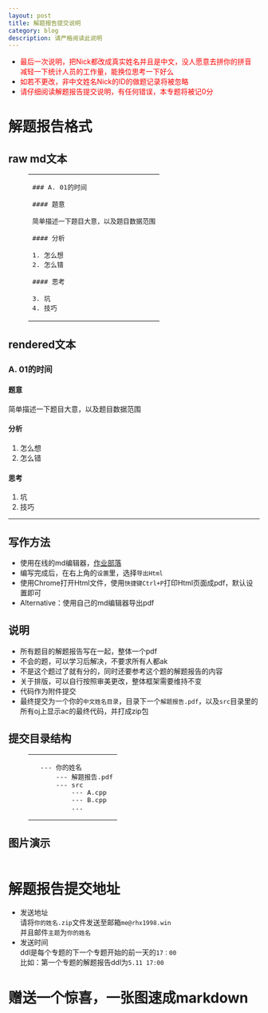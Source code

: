 ```yaml
---
layout: post
title: 解题报告提交说明
category: blog
description: 请严格阅读此说明
---
```

<ul><li><font color="red"> 最后一次说明，把Nick都改成真实姓名并且是中文，没人愿意去拼你的拼音<br>减轻一下统计人员的工作量，能换位思考一下好么</font></li>
<li><font color="red">如若不更改，非中文姓名Nick的ID的做题记录将被忽略</font></li>
<li><font color="red">请仔细阅读解题报告提交说明，有任何错误，本专题将被记0分</font></li>
</ul>
<a id="more"></a>

<h1 id="解题报告格式">
<a href="#解题报告格式" class="headerlink" title="解题报告格式">
</a>解题报告格式</h1>
<h2 id="raw-md文本"><a href="#raw-md文本" class="headerlink" title="raw md文本"></a>raw md文本</h2>
<figure class="highlight cpp"><table><tr>
<td class="code"><pre><span class="line"><span class="meta">### A. 01的时间</span></span><br><span class="line"></span><br><span class="line"><span class="meta">#### 题意</span></span><br><span class="line"></span><br><span class="line">简单描述一下题目大意，以及题目数据范围</span><br><span class="line"></span><br><span class="line"><span class="meta">#### 分析</span></span><br><span class="line"></span><br><span class="line"><span class="number">1.</span> 怎么想</span><br><span class="line"><span class="number">2.</span> 怎么错</span><br><span class="line"></span><br><span class="line"><span class="meta">#### 思考</span></span><br><span class="line"></span><br><span class="line"><span class="number">3.</span> 坑</span><br><span class="line"><span class="number">4.</span> 技巧</span><br></pre></td></tr></table></figure>
<h2 id="rendered文本"><a href="#rendered文本" class="headerlink" title="rendered文本"></a>rendered文本</h2><h3 id="A-01的时间"><a href="#A-01的时间" class="headerlink" title="A. 01的时间"></a>A. 01的时间</h3><h4 id="题意"><a href="#题意" class="headerlink" title="题意"></a>题意</h4><p>简单描述一下题目大意，以及题目数据范围</p>
<h4 id="分析"><a href="#分析" class="headerlink" title="分析"></a>分析</h4><ol>
<li>怎么想</li>
<li>怎么错</li>
</ol>
<h4 id="思考"><a href="#思考" class="headerlink" title="思考"></a>思考</h4><ol>
<li>坑</li>
<li>技巧</li>
</ol>
<hr>
<h2 id="写作方法"><a href="#写作方法" class="headerlink" title="写作方法"></a>写作方法</h2><ul>
<li>使用在线的md编辑器，<a href="https://www.zybuluo.com/mdeditor" target="_blank" rel="external">作业部落</a></li>
<li>编写完成后，在右上角的<code>设置</code>里，选择<code>导出Html</code></li>
<li>使用Chrome打开Html文件，使用<code>快捷键Ctrl+P</code>打印Html页面成pdf，默认设置即可</li>
<li>Alternative：使用自己的md编辑器导出pdf</li>
</ul>
<h2 id="说明"><a href="#说明" class="headerlink" title="说明"></a>说明</h2><ul>
<li>所有题目的解题报告写在一起，整体一个pdf</li>
<li>不会的题，可以学习后解决，不要求所有人都ak</li>
<li>不是这个题过了就有分的，同时还要参考这个题的解题报告的内容</li>
<li>关于排版，可以自行按照审美更改，整体框架需要维持不变</li>
<li>代码作为附件提交</li>
<li>最终提交为一个你的<code>中文姓名目录</code>，目录下一个<code>解题报告.pdf</code>，以及<code>src</code>目录里的所有oj上显示ac的最终代码，并打成zip包</li>
</ul>
<h2 id="提交目录结构"><a href="#提交目录结构" class="headerlink" title="提交目录结构"></a>提交目录结构</h2><figure class="highlight cpp"><table><tr><td class="gutter"></td><td class="code"><pre><span class="line">--- 你的姓名</span><br><span class="line">    --- 解题报告.pdf</span><br><span class="line">    --- src</span><br><span class="line">        --- A.cpp</span><br><span class="line">        --- B.cpp</span><br><span class="line">        ...</span><br></pre></td></tr></table></figure>
<h2 id="图片演示"><a href="#图片演示" class="headerlink" title="图片演示"></a>图片演示</h2><p><img src="http://7xru22.com1.z0.glb.clouddn.com/16-5-4/81743639.jpg" alt=""><br><img src="http://7xru22.com1.z0.glb.clouddn.com/16-5-4/93368252.jpg" alt=""><br><img src="http://7xru22.com1.z0.glb.clouddn.com/16-5-4/35718216.jpg" alt=""><br><img src="http://7xru22.com1.z0.glb.clouddn.com/16-5-4/81784616.jpg" alt=""></p>
<h1 id="解题报告提交地址"><a href="#解题报告提交地址" class="headerlink" title="解题报告提交地址"></a>解题报告提交地址</h1><ul>
<li>发送地址<br>请将<code>你的姓名.zip</code>文件发送至邮箱<code>me@rhx1998.win</code><br>并且邮件<code>主题</code>为<code>你的姓名</code></li>
<li>发送时间<br>ddl是每个专题的下一个专题开始的前一天的<code>17：00</code><br>比如：第一个专题的解题报告ddl为<code>5.11 17:00</code></li>
</ul>
<h1 id="赠送一个惊喜，一张图速成markdown"><a href="#赠送一个惊喜，一张图速成markdown" class="headerlink" title="赠送一个惊喜，一张图速成markdown"></a>赠送一个惊喜，一张图速成markdown</h1><p><img src="http://7xru22.com1.z0.glb.clouddn.com/16-5-4/80936654.jpg" alt=""></p>
